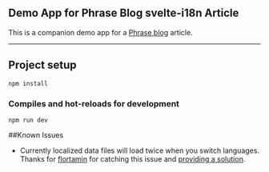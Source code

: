 ## Demo App for Phrase Blog svelte-i18n Article

This is a companion demo app for a [Phrase blog](https://phrase.com/blog)
article.

---

## Project setup

```
npm install
```

### Compiles and hot-reloads for development

```
npm run dev
```

##Known Issues
- Currently localized data files will load twice when you switch languages. Thanks for [flortamin](https://github.com/floratmin) for catching this issue and [providing a solution](https://github.com/PhraseApp-Blog/svelte-i18n-2020-06/issues/1). 
